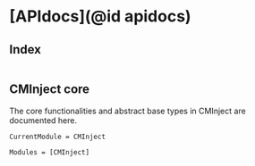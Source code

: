 # [APIdocs](@id apidocs)

## Index

```@index
```

## CMInject core

The core functionalities and abstract base types in CMInject are documented here.

```@meta
CurrentModule = CMInject
```

```@autodocs
Modules = [CMInject]
```
